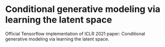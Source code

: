 # Conditional generative modeling via learning the latent space
Official Tensorflow implementation of ICLR 2021 paper: Conditional generative modeling via learning the latent space.
